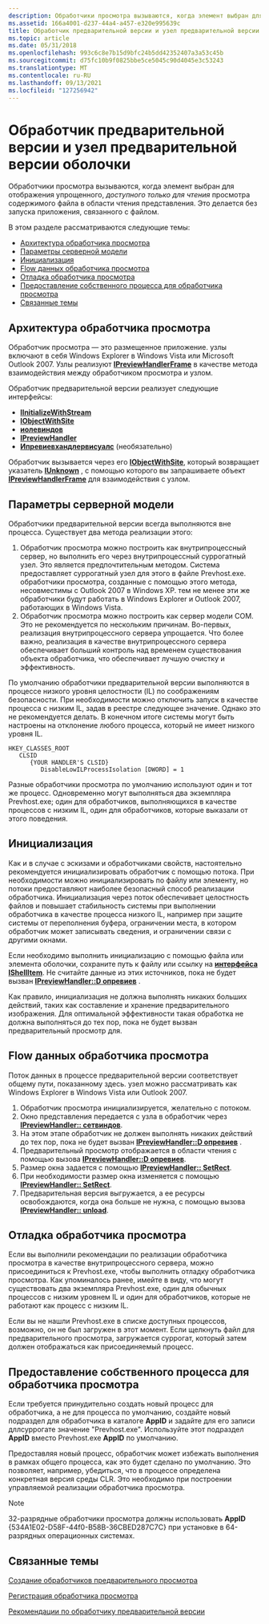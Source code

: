 ```yaml
---
description: Обработчики просмотра вызываются, когда элемент выбран для отображения упрощенного, доступного только для чтения просмотра содержимого файла в области чтения представления. Это делается без запуска приложения, связанного с файлом.
ms.assetid: 166a4001-d237-44a4-a457-e320e995639c
title: Обработчик предварительной версии и узел предварительной версии оболочки
ms.topic: article
ms.date: 05/31/2018
ms.openlocfilehash: 993c6c8e7b15d9bfc24b5dd42352407a3a53c45b
ms.sourcegitcommit: d75fc10b9f0825bbe5ce5045c90d4045e3c53243
ms.translationtype: MT
ms.contentlocale: ru-RU
ms.lasthandoff: 09/13/2021
ms.locfileid: "127256942"
---
```

# <a name="preview-handlers-and-shell-preview-host"></a>Обработчик предварительной версии и узел предварительной версии оболочки

Обработчики просмотра вызываются, когда элемент выбран для отображения упрощенного, *доступного только для чтения* просмотра содержимого файла в области чтения представления. Это делается без запуска приложения, связанного с файлом.

В этом разделе рассматриваются следующие темы:

-   [Архитектура обработчика просмотра](#preview-handler-architecture)
-   [Параметры серверной модели](#server-model-options)
-   [Инициализация](#initialization)
-   [Flow данных обработчика просмотра](#preview-handler-data-flow)
-   [Отладка обработчика просмотра](#debugging-a-preview-handler)
-   [Предоставление собственного процесса для обработчика просмотра](#providing-your-own-process-for-a-preview-handler)
-   [Связанные темы](#related-topics)

## <a name="preview-handler-architecture"></a>Архитектура обработчика просмотра

Обработчик просмотра — это размещенное приложение. узлы включают в себя Windows Explorer в Windows Vista или Microsoft Outlook 2007. Узлы реализуют [**IPreviewHandlerFrame**](/windows/win32/api/shobjidl_core/nn-shobjidl_core-ipreviewhandlerframe) в качестве метода взаимодействия между обработчиком просмотра и узлом.

Обработчик предварительной версии реализует следующие интерфейсы:

-   [**IInitializeWithStream**](/windows/desktop/api/Propsys/nn-propsys-iinitializewithstream)
-   [**IObjectWithSite**](/windows/win32/api/ocidl/nn-ocidl-iobjectwithsite)
-   [**иолевиндов**](/windows/win32/api/oleidl/nn-oleidl-iolewindow)
-   [**IPreviewHandler**](/windows/win32/api/shobjidl_core/nn-shobjidl_core-ipreviewhandler)
-   [**Ипревиевхандлервисуалс**](/windows/win32/api/shobjidl_core/nn-shobjidl_core-ipreviewhandlervisuals) (необязательно)

Обработчик вызывается через его [**IObjectWithSite**](/windows/win32/api/ocidl/nn-ocidl-iobjectwithsite), который возвращает указатель [**IUnknown**](/windows/win32/api/unknwn/nn-unknwn-iunknown) , с помощью которого вы запрашиваете объект [**IPreviewHandlerFrame**](/windows/win32/api/shobjidl_core/nn-shobjidl_core-ipreviewhandlerframe) для взаимодействия с узлом.

## <a name="server-model-options"></a>Параметры серверной модели

Обработчики предварительной версии всегда выполняются вне процесса. Существует два метода реализации этого:

1.  Обработчик просмотра можно построить как внутрипроцессный сервер, но выполнить его через внутрипроцессный суррогатный узел. Это является предпочтительным методом. Система предоставляет суррогатный узел для этого в файле Prevhost.exe. обработчики просмотра, созданные с помощью этого метода, несовместимы с Outlook 2007 в Windows XP. тем не менее эти же обработчики будут работать в Windows Explorer и Outlook 2007, работающих в Windows Vista.
2.  Обработчик просмотра можно построить как сервер модели COM. Это не рекомендуется по нескольким причинам. Во-первых, реализация внутрипроцессного сервера упрощается. Что более важно, реализация в качестве внутрипроцессного сервера обеспечивает больший контроль над временем существования объекта обработчика, что обеспечивает лучшую очистку и эффективность.

По умолчанию обработчики предварительной версии выполняются в процессе низкого уровня целостности (IL) по соображениям безопасности. При необходимости можно отключить запуск в качестве процесса с низким IL, задав в реестре следующее значение. Однако это не рекомендуется делать. В конечном итоге системы могут быть настроены на отклонение любого процесса, который не имеет низкого уровня IL.

```
HKEY_CLASSES_ROOT
   CLSID
      {YOUR HANDLER'S CLSID}
         DisableLowILProcessIsolation [DWORD] = 1
```

Разные обработчики просмотра по умолчанию используют один и тот же процесс. Одновременно могут выполняться два экземпляра Prevhost.exe; один для обработчиков, выполняющихся в качестве процессов с низким IL, один для обработчиков, которые выказали от этого поведения.

## <a name="initialization"></a>Инициализация

Как и в случае с эскизами и обработчиками свойств, настоятельно рекомендуется инициализировать обработчик с помощью потока. При необходимости можно инициализировать по файлу или элементу, но потоки предоставляют наиболее безопасный способ реализации обработчика. Инициализация через поток обеспечивает целостность файлов и повышает стабильность системы при выполнении обработчика в качестве процесса низкого IL, например при защите системы от переполнения буфера, ограничении места, в котором обработчик может записывать сведения, и ограничении связи с другими окнами.

Если необходимо выполнить инициализацию с помощью файла или элемента оболочки, сохраните путь к файлу или ссылку на [**интерфейса IShellItem**](/windows/desktop/api/shobjidl_core/nn-shobjidl_core-ishellitem). Не считайте данные из этих источников, пока не будет вызван [**IPreviewHandler::D опревиев**](/windows/desktop/api/shobjidl_core/nf-shobjidl_core-ipreviewhandler-dopreview) .

Как правило, инициализация не должна выполнять никаких больших действий, таких как составление и хранение предварительного изображения. Для оптимальной эффективности такая обработка не должна выполняться до тех пор, пока не будет вызван предварительный просмотр для.

## <a name="preview-handler-data-flow"></a>Flow данных обработчика просмотра

Поток данных в процессе предварительной версии соответствует общему пути, показанному здесь. узел можно рассматривать как Windows Explorer в Windows Vista или Outlook 2007.

1.  Обработчик просмотра инициализируется, желательно с потоком.
2.  Окно представления передается с узла в обработчик через [**IPreviewHandler:: сетвиндов**](/windows/desktop/api/shobjidl_core/nf-shobjidl_core-ipreviewhandler-setwindow).
3.  На этом этапе обработчик не должен выполнять никаких действий до тех пор, пока не будет вызван [**IPreviewHandler::D опревиев**](/windows/desktop/api/shobjidl_core/nf-shobjidl_core-ipreviewhandler-dopreview) .
4.  Предварительный просмотр отображается в области чтения с помощью вызова [**IPreviewHandler::D опревиев**](/windows/desktop/api/shobjidl_core/nf-shobjidl_core-ipreviewhandler-dopreview).
5.  Размер окна задается с помощью [**IPreviewHandler:: SetRect**](/windows/desktop/api/shobjidl_core/nf-shobjidl_core-ipreviewhandler-setrect).
6.  При необходимости размер окна изменяется с помощью [**IPreviewHandler:: SetRect**](/windows/desktop/api/shobjidl_core/nf-shobjidl_core-ipreviewhandler-setrect).
7.  Предварительная версия выгружается, а ее ресурсы освобождаются, когда она больше не нужна, с помощью вызова [**IPreviewHandler:: unload**](/windows/desktop/api/shobjidl_core/nf-shobjidl_core-ipreviewhandler-unload).

## <a name="debugging-a-preview-handler"></a>Отладка обработчика просмотра

Если вы выполнили рекомендации по реализации обработчика просмотра в качестве внутрипроцессного сервера, можно присоединиться к Prevhost.exe, чтобы выполнить отладку обработчика просмотра. Как упоминалось ранее, имейте в виду, что могут существовать два экземпляра Prevhost.exe, один для обычных процессов с низким уровнем IL и один для обработчиков, которые не работают как процесс с низким IL.

Если вы не нашли Prevhost.exe в списке доступных процессов, возможно, он не был загружен в этот момент. Если щелкнуть файл для предварительного просмотра, загружается суррогат, который затем должен отображаться как присоединяемый процесс.

## <a name="providing-your-own-process-for-a-preview-handler"></a>Предоставление собственного процесса для обработчика просмотра

Если требуется принудительно создать новый процесс для обработчика, а не для процесса по умолчанию, создайте новый подраздел для обработчика в каталоге **AppID** и задайте для его записи дллсуррогате значение "Prevhost.exe". Используйте этот подраздел **AppID** вместо Prevhost.exe **AppID** по умолчанию.

Предоставляя новый процесс, обработчик может избежать выполнения в рамках общего процесса, как это будет сделано по умолчанию. Это позволяет, например, убедиться, что в процессе определена конкретная версия среды CLR. Это необходимо при построении управляемой реализации обработчика просмотра.

> [!Note]  
> 32-разрядные обработчики просмотра должны использовать **AppID** {534A1E02-D58F-44f0-B58B-36CBED287C7C} при установке в 64-разрядных операционных системах.

 

## <a name="related-topics"></a>Связанные темы

<dl> <dt>

[Создание обработчиков предварительного просмотра](building-preview-handlers.md)
</dt> <dt>

[Регистрация обработчика просмотра](how-to-register-a-preview-handler.md)
</dt> <dt>

[Рекомендации по обработчику предварительной версии](preview-handler-guidelines.md)
</dt> </dl>

 

 
